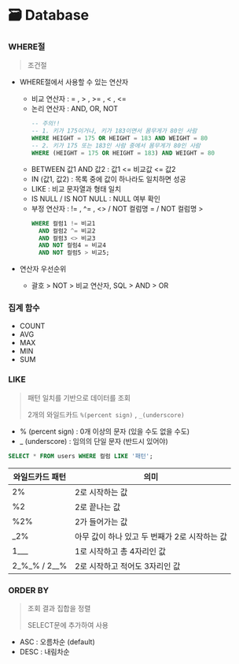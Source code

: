 # 🗃 Database

### WHERE절
> 조건절
>
- WHERE절에서 사용할 수 있는 연산자
    - 비교 연산자 : = , > , >= , < , <=
    - 논리 연산자 : AND, OR, NOT
        ```SQL
        -- 주의!!
        -- 1. 키가 175이거나, 키가 183이면서 몸무게가 80인 사람
        WHERE HEIGHT = 175 OR HEIGHT = 183 AND WEIGHT = 80
        -- 2. 키가 175 또는 183인 사람 중에서 몸무게가 80인 사람
        WHERE (HEIGHT = 175 OR HEIGHT = 183) AND WEIGHT = 80
        ```
    - BETWEEN 값1 AND 값2 : 값1 <= 비교값 <= 값2
    - IN (값1, 값2) : 목록 중에 값이 하나라도 일치하면 성공
    - LIKE : 비교 문자열과 형태 일치
    - IS NULL / IS NOT NULL : NULL 여부 확인
    - 부정 연산자 : != , ^= , <> / NOT 컬럼명 = / NOT 컬럼명 >
        ```SQL
        WHERE 컬럼1 != 비교1
          AND 컬럼2 ^= 비교2
          AND 컬럼3 <> 비교3
          AND NOT 컬럼4 = 비교4
          AND NOT 컬럼5 > 비교5;
        ```

- 연산자 우선순위
    - 괄호 > NOT > 비교 연산자, SQL > AND > OR

### 집계 함수

- COUNT
- AVG
- MAX
- MIN
- SUM

### LIKE
> 패턴 일치를 기반으로 데이터를 조회
>
> 2개의 와일드카드 `%(percent sign)` , `_(underscore)`
>
- % (percent sign) : 0개 이상의 문자 (있을 수도 없을 수도)
- _ (underscore) : 임의의 단일 문자 (반드시 있어야)

```sql
SELECT * FROM users WHERE 컬럼 LIKE '패턴';
```
|와일드카드 패턴|의미|
|--------|---------|
|2%|2로 시작하는 값|
|%2|2로 끝나는 값|
|%2%|2가 들어가는 값|
|_2%|아무 값이 하나 있고 두 번째가 2로 시작하는 값|
|1___|1로 시작하고 총 4자리인 값|
|2_%_% / 2__%|2로 시작하고 적어도 3자리인 값|

### ORDER BY
> 조회 결과 집합을 정렬
>
> SELECT문에 추가하여 사용

- ASC : 오름차순 (default)
- DESC : 내림차순
